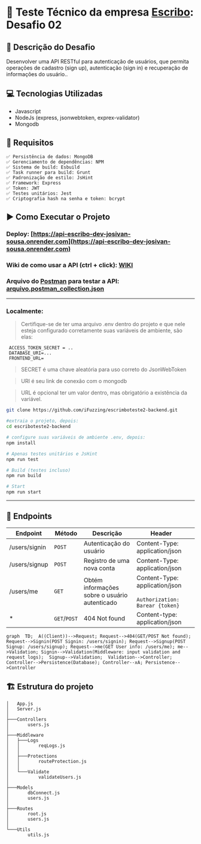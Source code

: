 # 🚀 Teste Técnico da empresa [Escribo](https://escribo.com/): Desafio 02 
## 📝 Descrição do Desafio 

Desenvolver uma API RESTful para autenticação de usuários, que permita operações de cadastro (sign up),
autenticação (sign in) e recuperação de informações do usuário..

## 💻 Tecnologias Utilizadas 
- Javascript
- NodeJs (express, jsonwebtoken, exprex-validator)
- Mongodb

## 🔎 Requisitos
```
✅ Persistência de dados: MongoDB
✅ Gerenciamento de dependências: NPM
✅ Sistema de build: Esbuild
✅ Task runner para build: Grunt
✅ Padronização de estilo: JsHint
✅ Framework: Express
✅ Token: JWT
✅ Testes unitários: Jest 
✅ Criptografia hash na senha e token: bcrypt
```


## ▶️ Como Executar o Projeto 
### Deploy: [https://api-escribo-dev-josivan-sousa.onrender.com](https://api-escribo-dev-josivan-sousa.onrender.com)
### Wiki de como usar a API (ctrl + click): [WIKI](https://github.com/iFuzzing/escrimboteste2-backend/blob/main/WIKI.md)
### Arquivo do [Postman](https://www.postman.com/downloads/) para testar a API: [arquivo.postman_collection.json](https://raw.githubusercontent.com/iFuzzing/escrimboteste2-backend/main/API.postman_collection.json?token=GHSAT0AAAAAACHJOKLTMZLOJNKNTSTYOI3IZLA76MA)
---
### Localmente:
> Certifique-se de ter uma arquivo .env dentro do projeto e que nele esteja configurado corretamente suas variáveis de ambiente, são elas:
```
 ACCESS_TOKEN_SECRET = ..
 DATABASE_URI=...
 FRONTEND_URL= 
```
> SECRET é uma chave aleatória para uso correto do JsonWebToken 

> URI é seu link de conexão com o mongodb

>URL é opcional ter um valor dentro, mas obrigatório a existência da variável.
```bash
git clone https://github.com/iFuzzing/escrimboteste2-backend.git

#extraia o projeto, depois:
cd escriboteste2-backend

# configure suas variáveis de ambiente .env, depois:
npm install

# Apenas testes unitários e JsHint
npm run test

# Build (testes incluso)
npm run build

# Start
npm run start

```
---
## :dart: Endpoints
| Endpoint      | Método | Descrição                                    | Header  |   |
|---------------|--------|----------------------------------------------|---|---|
| /users/signin | `POST`   | Autenticação do usuário                      | Content-Type: application/json  |   |
| /users/signup | `POST`   | Registro de uma nova conta                   | Content-Type: application/json  |   |
| /users/me     | `GET`    | Obtém informações sobre o usuário autenticado | Content-Type: application/json <br /><br/>  `Authorization: Barear {token}`|   |
| *     		| `GET`/`POST`| 404 Not found | Content-type: application/json  |   |

```mermaid
graph  TD;  A((Client))-->Request; Request-->404(GET/POST Not found); Request-->Signin(POST Signin: /users/signin); Request-->Signup(POST Signup: /users/signup); Request-->me(GET User info: /users/me); me-->Validation; Signin-->Validation(Middleware: input validation and request logs);  Signup-->Validation;  Validation-->Controller; Controller-->Persistence(Database); Controller--xA; Persistence-->Controller
```
## :building_construction: Estrutura do projeto
````
│   App.js
│   Server.js
│
├───Controllers
│       users.js
│
├───Middleware
│   ├───Logs
│   │       reqLogs.js
│   │
│   ├───Protections
│   │       routeProtection.js
│   │
│   └───Validate
│           validateUsers.js
│
├───Models
│       dbConnect.js
│       users.js
│
├───Routes
│       root.js
│       users.js
│
└───Utils
        utils.js
````
